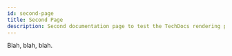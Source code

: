 ```yaml
---
id: second-page
title: Second Page
description: Second documentation page to test the TechDocs rendering process
---
```


Blah, blah, blah.
